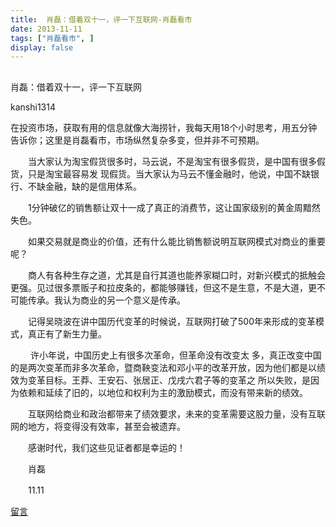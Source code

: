 ```yaml
---
title:  肖磊：借着双十一，评一下互联网-肖磊看市
date: 2013-11-11
tags: ["肖磊看市", ]
display: false
---
```



## 



肖磊：借着双十一，评一下互联网




kanshi1314




在投资市场，获取有用的信息就像大海捞针，我每天用18个小时思考，用五分钟告诉你；这里是肖磊看市，市场纵然复杂多变，但并非不可预期。


　　当大家认为淘宝假货很多时，马云说，不是淘宝有很多假货，是中国有很多假货，只是淘宝最容易发 现假货。当大家认为马云不懂金融时，他说，中国不缺银行、不缺金融，缺的是信用体系。

　　1分钟破亿的销售额让双十一成了真正的消费节，这让国家级别的黄金周黯然失色。

　　如果交易就是商业的价值，还有什么能比销售额说明互联网模式对商业的重要呢？

　　商人有各种生存之道，尤其是自行其道也能养家糊口时，对新兴模式的抵触会更强。见过很多票贩子和拉皮条的，都能够赚钱，但这不是生意，不是大道，更不可能传承。我认为商业的另一个意义是传承。

　　记得吴晓波在讲中国历代变革的时候说，互联网打破了500年来形成的变革模式，真正有了新生力量。

　
　许小年说，中国历史上有很多次革命，但革命没有改变太 
多，真正改变中国的是两次变革而非多次革命，暨商鞅变法和邓小平的改革开放，因为他们都是以绩效为变革目标。王莽、王安石、张居正、戊戌六君子等的变革之
 所以失败，是因为依赖和延续了旧的，以地位和权利为主的激励模式，而没有带来新的绩效。

　　互联网给商业和政治都带来了绩效要求，未来的变革需要这股力量，没有互联网的地方，将变得没有效率，甚至会被遗弃。

　　感谢时代，我们这些见证者都是幸运的！

　　肖磊

　　11.11









[留言](javascript:;)